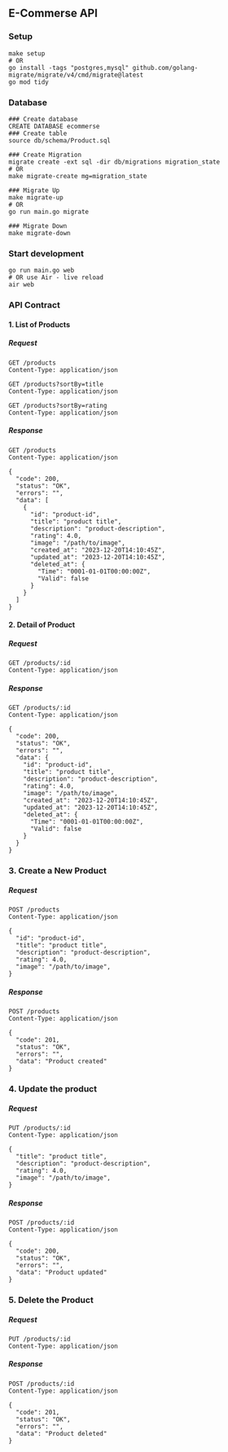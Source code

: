 ## E-Commerse API

### Setup
```shell
make setup
# OR
go install -tags "postgres,mysql" github.com/golang-migrate/migrate/v4/cmd/migrate@latest
go mod tidy
```

### Database
```shell
### Create database
CREATE DATABASE ecommerse
### Create table
source db/schema/Product.sql

### Create Migration
migrate create -ext sql -dir db/migrations migration_state
# OR
make migrate-create mg=migration_state

### Migrate Up
make migrate-up
# OR 
go run main.go migrate

### Migrate Down
make migrate-down
```

### Start development
```shell
go run main.go web
# OR use Air - live reload
air web
```

### API Contract
#### 1. List of Products

##### Request
```http
GET /products
Content-Type: application/json
```

```http
GET /products?sortBy=title
Content-Type: application/json
```

```http
GET /products?sortBy=rating
Content-Type: application/json
```

##### Response
```http
GET /products
Content-Type: application/json

{
  "code": 200,
  "status": "OK",
  "errors": "",
  "data": [
    {
      "id": "product-id",
      "title": "product title",
      "description": "product-description",
      "rating": 4.0,
      "image": "/path/to/image",
      "created_at": "2023-12-20T14:10:45Z",
      "updated_at": "2023-12-20T14:10:45Z",
      "deleted_at": {
        "Time": "0001-01-01T00:00:00Z",
        "Valid": false
      }
    }
  ]
}
```

#### 2. Detail of Product

##### Request
```http
GET /products/:id
Content-Type: application/json
```

##### Response
```http
GET /products/:id
Content-Type: application/json

{
  "code": 200,
  "status": "OK",
  "errors": "",
  "data": {
    "id": "product-id",
    "title": "product title",
    "description": "product-description",
    "rating": 4.0,
    "image": "/path/to/image",
    "created_at": "2023-12-20T14:10:45Z",
    "updated_at": "2023-12-20T14:10:45Z",
    "deleted_at": {
      "Time": "0001-01-01T00:00:00Z",
      "Valid": false
    }
  }
}
```

### 3. Create a New Product

##### Request
```http
POST /products
Content-Type: application/json

{
  "id": "product-id",
  "title": "product title",
  "description": "product-description",
  "rating": 4.0,
  "image": "/path/to/image",
}
```
##### Response
```http
POST /products
Content-Type: application/json

{
  "code": 201,
  "status": "OK",
  "errors": "",
  "data": "Product created"
}
```

### 4. Update the product

##### Request
```http
PUT /products/:id
Content-Type: application/json

{
  "title": "product title",
  "description": "product-description",
  "rating": 4.0,
  "image": "/path/to/image",
}
```

##### Response
```http
POST /products/:id
Content-Type: application/json

{
  "code": 200,
  "status": "OK",
  "errors": "",
  "data": "Product updated"
}
```

### 5. Delete the Product

##### Request
```http
PUT /products/:id
Content-Type: application/json
```

##### Response
```http
POST /products/:id
Content-Type: application/json

{
  "code": 201,
  "status": "OK",
  "errors": "",
  "data": "Product deleted"
}
